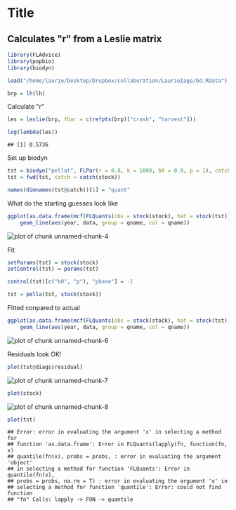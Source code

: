 Title
========================================================

Calculates "r" from a Leslie matrix
--------------------------------------------------------
  

```r
library(FLAdvice)
library(popbio)
library(biodyn)

load("/home/laurie/Desktop/Dropbox/collaboration/LaurieIago/bd.RData")

brp = lh(lh)
```


Calculate "r"

```r
les = leslie(brp, fbar = c(refpts(brp)["crash", "harvest"]))

log(lambda(les))
```

```
## [1] 0.5736
```



Set up biodyn

```r
tst = biodyn("pellat", FLPar(r = 0.8, k = 1000, b0 = 0.8, p = 1), catch = catch(stock))
tst = fwd(tst, catch = catch(stock))

names(dimnames(tst@catch))[1] = "quant"
```


What do the starting guesses look like

```r
ggplot(as.data.frame(mcf(FLQuants(obs = stock(stock), hat = stock(tst))), drop = T)) + 
    geom_line(aes(year, data, group = qname, col = qname))
```

![plot of chunk unnamed-chunk-4](figure/unnamed-chunk-4.png) 


Fit 

```r
setParams(tst) = stock(stock)
setControl(tst) = params(tst)

control(tst)[c("b0", "p"), "phase"] = -1

tst = pella(tst, stock(stock))
```


Fitted conpared to actual

```r
ggplot(as.data.frame(mcf(FLQuants(obs = stock(stock), hat = stock(tst))), drop = T)) + 
    geom_line(aes(year, data, group = qname, col = qname))
```

![plot of chunk unnamed-chunk-6](figure/unnamed-chunk-6.png) 


Residuals look OK!

```r
plot(tst@diags$residual)
```

![plot of chunk unnamed-chunk-7](figure/unnamed-chunk-7.png) 




```r
plot(stock)
```

![plot of chunk unnamed-chunk-8](figure/unnamed-chunk-8.png) 



```r
plot(tst)
```

```
## Error: error in evaluating the argument 'x' in selecting a method for
## function 'as.data.frame': Error in FLQuants(lapply(fn, function(fn, x)
## quantile(fn(x), probs = probs, : error in evaluating the argument 'object'
## in selecting a method for function 'FLQuants': Error in quantile(fn(x),
## probs = probs, na.rm = T) : error in evaluating the argument 'x' in
## selecting a method for function 'quantile': Error: could not find function
## "fn" Calls: lapply -> FUN -> quantile
```


